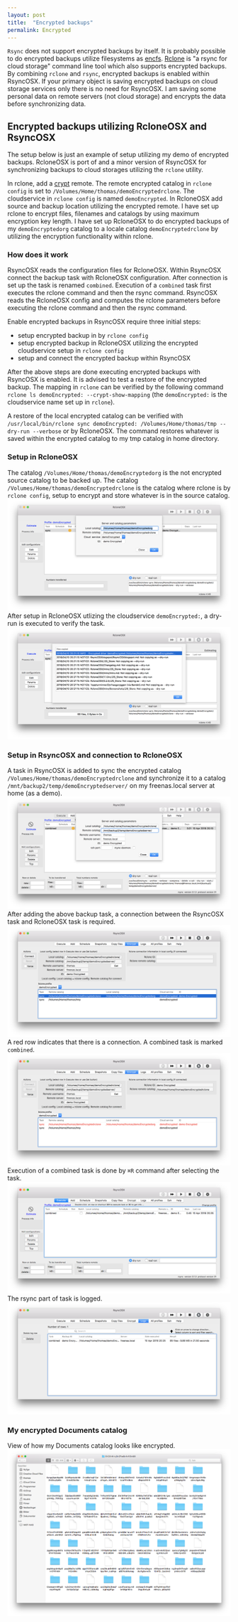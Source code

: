 ```yaml
---
layout: post
title:  "Encrypted backups"
permalink: Encrypted
---
```

`Rsync` does not support encrypted backups by itself. It is probably possible to do encrypted backups utilize filesystems as [encfs](https://github.com/vgough/encfs). [Rclone](https://github.com/ncw/rclone) is "a rsync for cloud storage" command line tool which also supports encrypted backups. By combining `rclone` and `rsync`, encrypted backups is enabled within RsyncOSX. If your primary object is saving encrypted backups on cloud storage services only there is no need for RsyncOSX. I am saving some personal data on remote servers (not cloud storage) and encrypts the data before synchronizing data.

## Encrypted backups utilizing RcloneOSX and RsyncOSX

The setup below is just an example of setup utilizing my demo of encrypted backups. RcloneOSX is port of and a minor version of RsyncOSX for synchronizing backups to cloud storages utilizing the `rclone` utility.

In rclone, add a [crypt](https://rclone.org/crypt/) remote. The remote encrypted catalog in `rclone config` is set to `/Volumes/Home/thomas/demoEncryptedrclone`. The cloudservice in `rclone config` is named `demoEncrypted`. In RcloneOSX add source and backup location utilizing the encrypted remote. I have set up rclone to encrypt files, filenames and catalogs by using maximum encryption key length. I have set up RcloneOSX to do encrypted backups of my `demoEncryptedorg` catalog to a locale catalog `demoEncryptedrclone` by utilizing the encryption functionality  within rclone.

### How does it work

RsyncOSX reads the configuration files for RcloneOSX. Within RsyncOSX connect the backup task with RcloneOSX configuration. After connection is set up the task is renamed `combined`. Execution of a `combined` task first executes the rclone command and then the rsync command. RsyncOSX reads the RcloneOSX config and computes the rclone parameters before executing the rclone command and then the rsync command.

Enable encrypted backups in RsyncOSX require three initial steps:

- setup encrypted backup in by `rclone config`
- setup encrypted backup in RcloneOSX utilizing the encrypted cloudservice setup in `rclone config`
- setup and connect the encrypted backup within RsyncOSX

After the above steps are done executing encrypted backups with RsyncOSX is enabled. It is advised to test a restore of the encrypted backup. The mapping in `rclone` can be verified by the following command `rclone ls demoEncrypted: --crypt-show-mapping` (the `demoEncrypted:` is the cloudservice name set up in `rclone`).

A restore of the local encrypted catalog can be verified with `/usr/local/bin/rclone sync demoEncrypted: /Volumes/Home/thomas/tmp --dry-run --verbose` or by RcloneOSX. The command restores whatever is saved within the encrypted catalog to my tmp catalog in home directory.

### Setup in RcloneOSX

The catalog `/Volumes/Home/thomas/demoEncryptedorg` is the not encrypted source catalog to be backed up. The catalog `/Volumes/Home/thomas/demoEncryptedrclone` is the catalog where rclone is by `rclone config`, setup to encrypt and store whatever is in the source catalog.
![Main view](/images/RsyncOSX/master/encrypted/rclone1.png)
After setup in RcloneOSX utlizing the cloudservice `demoEncrypted:`, a dry-run is executed to verify the task.
![Main view](/images/RsyncOSX/master/encrypted/rclone2.png)

### Setup in RsyncOSX and connection to RcloneOSX

A task in RsyncOSX is added to sync the encrypted catalog `/Volumes/Home/thomas/demoEncryptedrclone` and synchronize it to a catalog `/mnt/backup2/temp/demoEncryptedserver/` on my freenas.local server at home (as a demo).
![Main view](/images/RsyncOSX/master/encrypted/rsync1.png)
After adding the above backup task, a connection between the RsyncOSX task and RcloneOSX task is required.
![Main view](/images/RsyncOSX/master/encrypted/connect1.png)
A red row indicates that there is a connection. A combined task is marked `combined`.
![Main view](/images/RsyncOSX/master/encrypted/connect2.png)
Execution of a combined task is done by `⌘R` command after selecting the task.
![Main view](/images/RsyncOSX/master/encrypted/connect3.png)
The rsync part of task is logged.
![Main view](/images/RsyncOSX/master/encrypted/log.png)

### My encrypted Documents catalog
View of how my Documents catalog looks like encrypted.
![Main view](/images/RsyncOSX/master/encrypted/documents.png)
